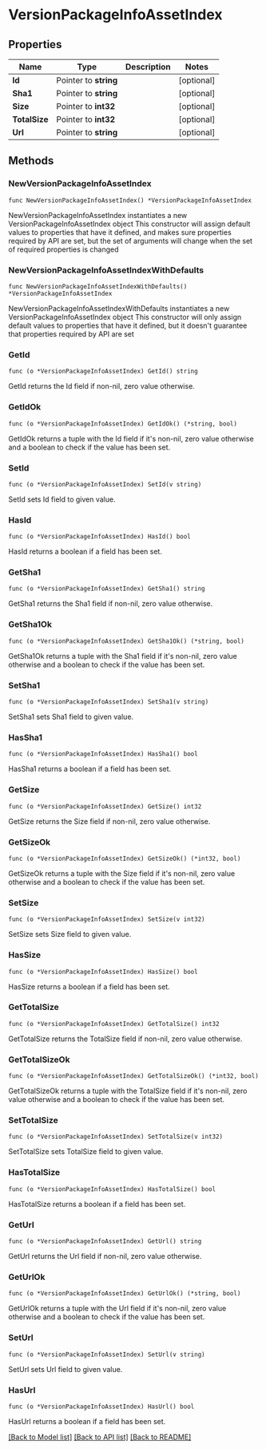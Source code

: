 # VersionPackageInfoAssetIndex

## Properties

Name | Type | Description | Notes
------------ | ------------- | ------------- | -------------
**Id** | Pointer to **string** |  | [optional] 
**Sha1** | Pointer to **string** |  | [optional] 
**Size** | Pointer to **int32** |  | [optional] 
**TotalSize** | Pointer to **int32** |  | [optional] 
**Url** | Pointer to **string** |  | [optional] 

## Methods

### NewVersionPackageInfoAssetIndex

`func NewVersionPackageInfoAssetIndex() *VersionPackageInfoAssetIndex`

NewVersionPackageInfoAssetIndex instantiates a new VersionPackageInfoAssetIndex object
This constructor will assign default values to properties that have it defined,
and makes sure properties required by API are set, but the set of arguments
will change when the set of required properties is changed

### NewVersionPackageInfoAssetIndexWithDefaults

`func NewVersionPackageInfoAssetIndexWithDefaults() *VersionPackageInfoAssetIndex`

NewVersionPackageInfoAssetIndexWithDefaults instantiates a new VersionPackageInfoAssetIndex object
This constructor will only assign default values to properties that have it defined,
but it doesn't guarantee that properties required by API are set

### GetId

`func (o *VersionPackageInfoAssetIndex) GetId() string`

GetId returns the Id field if non-nil, zero value otherwise.

### GetIdOk

`func (o *VersionPackageInfoAssetIndex) GetIdOk() (*string, bool)`

GetIdOk returns a tuple with the Id field if it's non-nil, zero value otherwise
and a boolean to check if the value has been set.

### SetId

`func (o *VersionPackageInfoAssetIndex) SetId(v string)`

SetId sets Id field to given value.

### HasId

`func (o *VersionPackageInfoAssetIndex) HasId() bool`

HasId returns a boolean if a field has been set.

### GetSha1

`func (o *VersionPackageInfoAssetIndex) GetSha1() string`

GetSha1 returns the Sha1 field if non-nil, zero value otherwise.

### GetSha1Ok

`func (o *VersionPackageInfoAssetIndex) GetSha1Ok() (*string, bool)`

GetSha1Ok returns a tuple with the Sha1 field if it's non-nil, zero value otherwise
and a boolean to check if the value has been set.

### SetSha1

`func (o *VersionPackageInfoAssetIndex) SetSha1(v string)`

SetSha1 sets Sha1 field to given value.

### HasSha1

`func (o *VersionPackageInfoAssetIndex) HasSha1() bool`

HasSha1 returns a boolean if a field has been set.

### GetSize

`func (o *VersionPackageInfoAssetIndex) GetSize() int32`

GetSize returns the Size field if non-nil, zero value otherwise.

### GetSizeOk

`func (o *VersionPackageInfoAssetIndex) GetSizeOk() (*int32, bool)`

GetSizeOk returns a tuple with the Size field if it's non-nil, zero value otherwise
and a boolean to check if the value has been set.

### SetSize

`func (o *VersionPackageInfoAssetIndex) SetSize(v int32)`

SetSize sets Size field to given value.

### HasSize

`func (o *VersionPackageInfoAssetIndex) HasSize() bool`

HasSize returns a boolean if a field has been set.

### GetTotalSize

`func (o *VersionPackageInfoAssetIndex) GetTotalSize() int32`

GetTotalSize returns the TotalSize field if non-nil, zero value otherwise.

### GetTotalSizeOk

`func (o *VersionPackageInfoAssetIndex) GetTotalSizeOk() (*int32, bool)`

GetTotalSizeOk returns a tuple with the TotalSize field if it's non-nil, zero value otherwise
and a boolean to check if the value has been set.

### SetTotalSize

`func (o *VersionPackageInfoAssetIndex) SetTotalSize(v int32)`

SetTotalSize sets TotalSize field to given value.

### HasTotalSize

`func (o *VersionPackageInfoAssetIndex) HasTotalSize() bool`

HasTotalSize returns a boolean if a field has been set.

### GetUrl

`func (o *VersionPackageInfoAssetIndex) GetUrl() string`

GetUrl returns the Url field if non-nil, zero value otherwise.

### GetUrlOk

`func (o *VersionPackageInfoAssetIndex) GetUrlOk() (*string, bool)`

GetUrlOk returns a tuple with the Url field if it's non-nil, zero value otherwise
and a boolean to check if the value has been set.

### SetUrl

`func (o *VersionPackageInfoAssetIndex) SetUrl(v string)`

SetUrl sets Url field to given value.

### HasUrl

`func (o *VersionPackageInfoAssetIndex) HasUrl() bool`

HasUrl returns a boolean if a field has been set.


[[Back to Model list]](../README.md#documentation-for-models) [[Back to API list]](../README.md#documentation-for-api-endpoints) [[Back to README]](../README.md)


